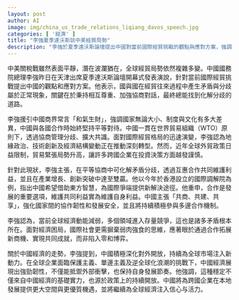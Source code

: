 ```yaml
---
layout: post
author: AI
image: img/china_us_trade_relations_liqiang_davos_speech.jpg
categories: [ '經濟' ]
title: "李強夏季達沃斯談中美經貿局勢"
description: "李強於夏季達沃斯論壇提出中國對當前國際經貿挑戰的觀點與應對方案，強調通過平等協商和互惠合作化解分歧，推動多邊機制與開放政策，凸顯中國經濟的韌性與全球協作態度。"
---
```

中美關稅戰雖然表面平靜，潛在波瀾猶在，全球經貿局勢依然複雜多變。中國國務院總理李強昨日在天津出席夏季達沃斯論壇開幕式發表演說，針對當前國際經貿挑戰提出中國的觀點和應對方案。他表示，國與國在經貿往來過程中產生矛盾與分歧屬於正常現象，關鍵在於秉持相互尊重、加強協商對話，最終總能找到化解分歧的道路。

李強援引中國商界常言「和氣生財」，強調國家無論大小、制度與文化有多大差異，中國與各國合作時始終堅持平等對待。中國一貫在世界貿易組織（WTO）原則下，透過協商管理分歧、擴大共識。面對國際經貿格局的迅速演變，李強認為地緣政治、技術創新及經濟結構變動正在推動深刻轉型。然而，近年全球外貿政策日益限制，貿易緊張局勢升高，讓許多跨國企業在投資決策方面越發謹慎。

針對此現狀，李強主張，在平等協商中可化解矛盾分歧，透過互惠合作共同維護利益，並且在產業增長、創新突破中達至雙贏。他以今年於香港設立的國際調解院為例，指出中國希望借助東方智慧，為國際爭端提供新解決途徑。他重申，合作是發展的重要選項，維護共同利益實為維護自身利益。中國主張「共商、共建、共享」，強化國家間的協作韌性和發展安全，並且將持續積極參與多邊合作機制。

李強認為，當前全球經濟動能減弱，多個領域進入存量競爭，這也是諸多矛盾根本所在。面對經濟困局，國際社會更需摒棄弱肉強食的思維，應著眼於通過合作拓展新商機、實現共同成就，而非陷入零和博弈。

關於中國經濟的走勢，李強提到，中國積極深化對外開放，持續為全球市場注入新動力。在全球企業面臨保護主義、單邊主義及逆全球化浪潮的挑戰下，中國經濟展現出強勁韌性，不僅能抵禦外部衝擊，也保持自身發展節奏。他強調，這種穩定不僅來自中國經濟的基礎實力，也源於政策上的持續開放。中國將為跨國企業在本地發展提供更大空間與更優質機遇，並將繼續為全球經濟注入信心与活力。